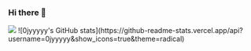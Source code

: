 ### Hi there 👋
<img src="https://img.shields.io/badge/Java-3178C6?style=flat&logo=Java&logoColor=white"/>
![0jyyyyy's GitHub stats](https://github-readme-stats.vercel.app/api?username=0jyyyyy&show_icons=true&theme=radical) 

